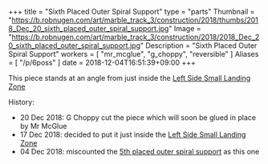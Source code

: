 +++
title = "Sixth Placed Outer Spiral Support"
type = "parts"
Thumbnail = "https://b.robnugen.com/art/marble_track_3/construction/2018/thumbs/2018_Dec_20_sixth_placed_outer_spiral_support.jpg"
Image = "https://b.robnugen.com/art/marble_track_3/construction/2018/2018_Dec_20_sixth_placed_outer_spiral_support.jpg"
Description = "Sixth Placed Outer Spiral Support"
workers = [
    "mr_mcglue",
    "g_choppy",
    "reversible"
]
Aliases = [
    "/p/6poss"
]
date = 2018-12-04T16:51:39+09:00
+++

This piece stands at an angle from just inside the [Left Side Small Landing Zone](/p/lsslz)

History:

* 20 Dec 2018: G Choppy cut the piece which will soon be glued in place by Mr McGlue
* 17 Dec 2018: decided to put it just inside the [Left Side Small Landing Zone](/p/lsslz)
* 04 Dec 2018: miscounted the [5th placed outer spiral support](/p/5poss) as this one
